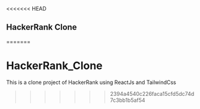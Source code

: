 <<<<<<< HEAD
## HackerRank Clone 




=======
# HackerRank_Clone
This is a clone project of HackerRank using ReactJs and TailwindCss
>>>>>>> 2394a4540c226faca15cfd5dc74d7c3bb1b5af54
